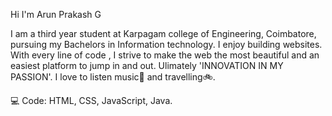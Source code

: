 Hi I'm Arun Prakash G

I am a third year student at Karpagam college of Engineering, Coimbatore, pursuing my Bachelors in Information technology.
I enjoy building websites. With every line of code , I strive to make the web the most beautiful and an easiest platform to jump 
in and out. Ulimately 'INNOVATION IN MY PASSION'.
I love to listen music🎵 and travelling🚲. 

💻 Code: HTML, CSS, JavaScript, Java.
